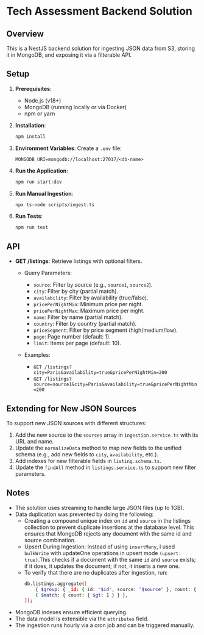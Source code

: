 # Tech Assessment Backend Solution

## Overview
This is a NestJS backend solution for ingesting JSON data from S3, storing it in MongoDB, and exposing it via a filterable API.

## Setup
1. **Prerequisites**:
   - Node.js (v18+)
   - MongoDB (running locally or via Docker)
   - npm or yarn

2. **Installation**:
   ```bash
   npm install
   ```

3. **Environment Variables**:
   Create a `.env` file:
   ```
   MONGODB_URI=mongodb://localhost:27017/<db-name>
   ```

4. **Run the Application**:
   ```bash
   npm run start:dev
   ```

5. **Run Manual Ingestion**:
   ```bash
   npx ts-node scripts/ingest.ts
   ```

6. **Run Tests**:
   ```bash
   npm run test
   ```

## API
- **GET /listings**: Retrieve listings with optional filters.
  - Query Parameters:
    - `source`: Filter by source (e.g., `source1`, `source2`).
    - `city`: Filter by city (partial match).
    - `availability`: Filter by availability (true/false).
    - `pricePerNightMin`: Minimum price per night.
    - `pricePerNightMax`: Maximum price per night.
    - `name`: Filter by name (partial match).
    - `country`: Filter by country (partial match).
    - `priceSegment`: Filter by price segment (high/medium/low).
    - `page`: Page number (default: 1).
    - `limit`: Items per page (default: 10).

  - Examples: 
      - `GET /listings?city=Paris&availability=true&pricePerNightMin=200`
      - `GET /listings?source=source1&city=Paris&availability=true&pricePerNightMin=200`

## Extending for New JSON Sources
To support new JSON sources with different structures:
1. Add the new source to the `sources` array in `ingestion.service.ts` with its URL and name.
2. Update the `normalizeData` method to map new fields to the unified schema (e.g., add new fields to `city`, `availability`, etc.).
3. Add indexes for new filterable fields in `listing.schema.ts`.
4. Update the `findAll` method in `listings.service.ts` to support new filter parameters.


## Notes
- The solution uses streaming to handle large JSON files (up to 1GB).
- Data duplication was prevented by doing the following:
  - Creating a compound unique index on `id` and `source` in the listings collection to prevent duplicate insertions at the database level. This ensures that MongoDB rejects any document with the same id and source combination.
  - Upsert During Ingestion: Instead of using `insertMany`, I used `bulkWrite` with updateOne operations in upsert mode `(upsert: true)`.This checks if a document with the same `id` and `source` exists; if it does, it updates the document; if not, it inserts a new one.
  - To verify that there are no duplicates after ingestion, run:
    ```bash
    db.listings.aggregate([
        { $group: { _id: { id: "$id", source: "$source" }, count: { $sum: 1 } } },
        { $match: { count: { $gt: 1 } } },
    ]);
    ```
- MongoDB indexes ensure efficient querying.
- The data model is extensible via the `attributes` field.
- The ingestion runs hourly via a cron job and can be triggered manually.
